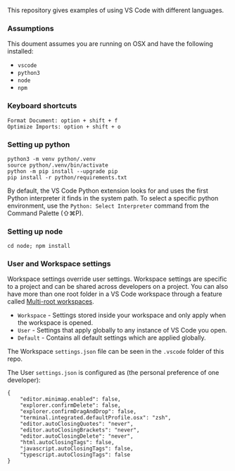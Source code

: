 This repository gives examples of using VS Code with different languages.

### Assumptions
This doument assumes you are running on OSX and have the following installed:
- `vscode`
- `python3`
- `node`
- `npm`

### Keyboard shortcuts
```
Format Document: option + shift + f
Optimize Imports: option + shift + o
```

### Setting up python
```
python3 -m venv python/.venv
source python/.venv/bin/activate
python -m pip install --upgrade pip
pip install -r python/requirements.txt
```

By default, the VS Code Python extension looks for and uses the first Python 
interpreter it finds in the system path. To select a specific python 
environment, use the `Python: Select Interpreter` command from the 
Command Palette (⇧⌘P).

### Setting up node
```
cd node; npm install
```

### User and Workspace settings

Workspace settings override user settings. Workspace settings are specific to a project and can be shared across developers on a project.  You can also have more than one root folder in a VS Code workspace through a feature called [Multi-root workspaces](https://code.visualstudio.com/docs/editor/multi-root-workspaces).

- `Workspace` - Settings stored inside your workspace and only apply when the workspace is opened.
- `User` - Settings that apply globally to any instance of VS Code you open.
- `Default` - Contains all default settings which are applied globally.


The Workspace `settings.json` file can be seen in the `.vscode` folder of this repo.

The User `settings.json` is configured as (the personal preference of one developer):
```
{
    "editor.minimap.enabled": false,
    "explorer.confirmDelete": false,
    "explorer.confirmDragAndDrop": false,
    "terminal.integrated.defaultProfile.osx": "zsh",
    "editor.autoClosingQuotes": "never",
    "editor.autoClosingBrackets": "never",
    "editor.autoClosingDelete": "never",
    "html.autoClosingTags": false,
    "javascript.autoClosingTags": false,
    "typescript.autoClosingTags": false
}
```
